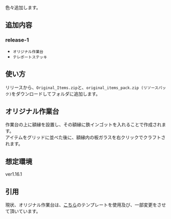 色々追加します。

## 追加内容
### release-1
- `オリジナル作業台`
- `テレポートステッキ`

## 使い方
リリースから、`Original_Items.zip`と、`original_items_pack.zip (リソースパック)`をダウンロードしてフォルダに追加します。

## オリジナル作業台
作業台の上に額縁を設置し、その額縁に鉄インゴットを入れることで作成されます。  
アイテムをグリッドに並べた後に、額縁内の板ガラスを右クリックでクラフトされます。  

## 想定環境
ver1.16.1

## 引用
現状、オリジナル作業台は、[こちら](https://sensenba.hatenablog.com/entry/2021/05/03/153317)のテンプレートを使用及び、一部変更をさせて頂いています。
